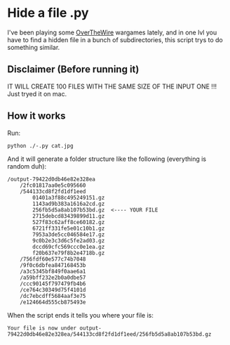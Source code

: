 # Hide a file .py
I've been playing some [OverTheWire](http://overthewire.org/wargames/bandit/) wargames lately, and in one lvl you have to find a hidden file in a bunch of subdirectories, this script trys to do something similar.

## Disclaimer (Before running it)
IT WILL CREATE 100 FILES WITH THE SAME SIZE OF THE INPUT ONE !!!
Just tryed it on mac.

## How it works
Run:
```
python ./-.py cat.jpg
```
And it will generate a folder structure like the following (everything is random duh):
```
/output-79422d0db46e82e328ea
    /2fc01817aa0e5c095660
    /544133cd8f2fd1df1eed
        01401a3f88c495249151.gz
        1143ad9b383a1616a2cd.gz
        256fb5d5a8ab107b53bd.gz  <---- YOUR FILE
        2715debcd83439899d11.gz
        527f83c62aff8ce60182.gz
        6721ff331fe5e01c10b1.gz
        7953a3de5cc046584e17.gz
        9c0b2e3c3d6c5fe2ad03.gz
        dccd69cfc569ccc0e1ea.gz
        f20b637e79f8b2e4718b.gz
    /756fdf60e577c74b7048
    /9f0c6dbfea847168453b
    /a3c5345bf849f0aae6a1
    /a59bff232e2b0a0dbe57
    /ccc90145f797479fb4b6
    /ce764c30349d75f4101d
    /dc7ebcdff5684aaf3e75
    /e124664d555cb875493e
```
When the script ends it tells you where your file is:
```
Your file is now under output-79422d0db46e82e328ea/544133cd8f2fd1df1eed/256fb5d5a8ab107b53bd.gz
```

